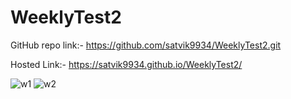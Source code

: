 # WeeklyTest2

GitHub repo link:- https://github.com/satvik9934/WeeklyTest2.git

Hosted Link:- https://satvik9934.github.io/WeeklyTest2/


![w1](https://github.com/satvik9934/WeeklyTest2/assets/87279121/d3e1b538-4ab8-4cb1-a49e-ea17c35a4d54)
![w2](https://github.com/satvik9934/WeeklyTest2/assets/87279121/cab4d9b1-094f-4c56-be29-e908c92ebc0e)

